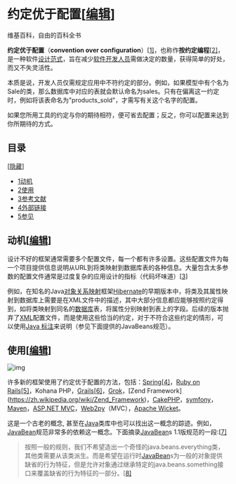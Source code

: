 # 约定优于配置[[编辑](https://zh.wikipedia.org/w/index.php?title=%E7%BA%A6%E5%AE%9A%E4%BC%98%E4%BA%8E%E9%85%8D%E7%BD%AE&action=edit&section=0&summary=/*%20%E9%A6%96%E6%AE%B5%20*/%20)]

维基百科，自由的百科全书

**约定优于配置**（**convention over configuration**）[[1\]](https://zh.wikipedia.org/wiki/%E7%BA%A6%E5%AE%9A%E4%BC%98%E4%BA%8E%E9%85%8D%E7%BD%AE#cite_note-1)，也称作**按约定编程**[[2\]](https://zh.wikipedia.org/wiki/%E7%BA%A6%E5%AE%9A%E4%BC%98%E4%BA%8E%E9%85%8D%E7%BD%AE#cite_note-2)，是一种软件[设计范式](https://zh.wikipedia.org/w/index.php?title=%E8%AE%BE%E8%AE%A1%E8%8C%83%E5%BC%8F&action=edit&redlink=1)，旨在减少[软件开发人员](https://zh.wikipedia.org/wiki/%E8%BD%AF%E4%BB%B6%E8%AE%BE%E8%AE%A1%E5%B8%88)需做决定的数量，获得简单的好处，而又不失灵活性。

本质是说，开发人员仅需规定应用中不符约定的部分。例如，如果模型中有个名为Sale的类，那么数据库中对应的表就会默认命名为sales。只有在偏离这一约定时，例如将该表命名为"products_sold"，才需写有关这个名字的配置。

如果您所用工具的约定与你的期待相符，便可省去配置；反之，你可以配置来达到你所期待的方式。

## 目录

 

 [[隐藏]()] 

- [1动机](https://zh.wikipedia.org/wiki/%E7%BA%A6%E5%AE%9A%E4%BC%98%E4%BA%8E%E9%85%8D%E7%BD%AE#%E5%8A%A8%E6%9C%BA)
- [2使用](https://zh.wikipedia.org/wiki/%E7%BA%A6%E5%AE%9A%E4%BC%98%E4%BA%8E%E9%85%8D%E7%BD%AE#%E4%BD%BF%E7%94%A8)
- [3参考文献](https://zh.wikipedia.org/wiki/%E7%BA%A6%E5%AE%9A%E4%BC%98%E4%BA%8E%E9%85%8D%E7%BD%AE#%E5%8F%82%E8%80%83%E6%96%87%E7%8C%AE)
- [4外部链接](https://zh.wikipedia.org/wiki/%E7%BA%A6%E5%AE%9A%E4%BC%98%E4%BA%8E%E9%85%8D%E7%BD%AE#%E5%A4%96%E9%83%A8%E9%93%BE%E6%8E%A5)
- [5参见](https://zh.wikipedia.org/wiki/%E7%BA%A6%E5%AE%9A%E4%BC%98%E4%BA%8E%E9%85%8D%E7%BD%AE#%E5%8F%82%E8%A7%81)

## 动机[[编辑](https://zh.wikipedia.org/w/index.php?title=%E7%BA%A6%E5%AE%9A%E4%BC%98%E4%BA%8E%E9%85%8D%E7%BD%AE&action=edit&section=1)]

设计不好的框架通常需要多个配置文件，每一个都有许多设置。这些配置文件为每一个项目提供信息说明从URL到将类映射到数据库表的各种信息。大量包含太多参数的配置文件通常是过度复杂的应用设计的指标（代码坏味道）[[3\]](https://zh.wikipedia.org/wiki/%E7%BA%A6%E5%AE%9A%E4%BC%98%E4%BA%8E%E9%85%8D%E7%BD%AE#cite_note-toomany-3)

例如，在知名的Java[对象关系映射](https://zh.wikipedia.org/wiki/%E5%AF%B9%E8%B1%A1%E5%85%B3%E7%B3%BB%E6%98%A0%E5%B0%84)框架[Hibernate](https://zh.wikipedia.org/wiki/Hibernate)的早期版本中，将类及其属性映射到数据库上需要是在XML文件中的描述，其中大部分信息都应能够按照约定得到，如将类映射到同名的[数据库](https://zh.wikipedia.org/wiki/%E6%95%B0%E6%8D%AE%E5%BA%93)表，将属性分别映射到表上的字段。后续的版本抛弃了[XML](https://zh.wikipedia.org/wiki/XML)配置文件，而是使用这些恰当的约定，对于不符合这些约定的情形，可以使用[Java 标注](https://zh.wikipedia.org/wiki/Java_%E6%A0%87%E6%B3%A8)来说明（参见下面提供的JavaBeans规范）。

## 使用[[编辑](https://zh.wikipedia.org/w/index.php?title=%E7%BA%A6%E5%AE%9A%E4%BC%98%E4%BA%8E%E9%85%8D%E7%BD%AE&action=edit&section=2)]

![img](https://upload.wikimedia.org/wikipedia/commons/thumb/c/cf/Maven_CoC.svg/200px-Maven_CoC.svg.png)

许多新的框架使用了约定优于配置的方法，包括：[Spring](https://zh.wikipedia.org/wiki/Spring_Framework)[[4\]](https://zh.wikipedia.org/wiki/%E7%BA%A6%E5%AE%9A%E4%BC%98%E4%BA%8E%E9%85%8D%E7%BD%AE#cite_note-spring-4)，[Ruby on Rails](https://zh.wikipedia.org/wiki/Ruby_on_Rails)[[5\]](https://zh.wikipedia.org/wiki/%E7%BA%A6%E5%AE%9A%E4%BC%98%E4%BA%8E%E9%85%8D%E7%BD%AE#cite_note-ruby-5)，Kohana PHP，[Grails](https://zh.wikipedia.org/w/index.php?title=Grails_(Framework)&action=edit&redlink=1)[[6\]](https://zh.wikipedia.org/wiki/%E7%BA%A6%E5%AE%9A%E4%BC%98%E4%BA%8E%E9%85%8D%E7%BD%AE#cite_note-grails-6)，[Grok](https://zh.wikipedia.org/w/index.php?title=Grok_(web_framework)&action=edit&redlink=1)，[Zend Framework](https://zh.wikipedia.org/wiki/Zend_Framework)，[CakePHP](https://zh.wikipedia.org/w/index.php?title=CakePHP&action=edit&redlink=1)，[symfony](https://zh.wikipedia.org/wiki/Symfony)，[Maven](https://zh.wikipedia.org/wiki/Apache_Maven)，[ASP.NET MVC](https://zh.wikipedia.org/wiki/ASP.NET_MVC)，[Web2py](https://zh.wikipedia.org/w/index.php?title=Web2py&action=edit&redlink=1)（MVC），[Apache Wicket](https://zh.wikipedia.org/w/index.php?title=Apache_Wicket&action=edit&redlink=1)。

这是一个古老的概念, 甚至在[Java](https://zh.wikipedia.org/wiki/Java)类库中也可以找出这一概念的踪迹。例如，[JavaBean](https://zh.wikipedia.org/wiki/JavaBean)规范非常多的依赖这一概念。下面摘录[JavaBean](https://zh.wikipedia.org/wiki/JavaBean)s 1.1版规范的一段:[[7\]](https://zh.wikipedia.org/wiki/%E7%BA%A6%E5%AE%9A%E4%BC%98%E4%BA%8E%E9%85%8D%E7%BD%AE#cite_note-7)

> 按照一般的规则，我们不希望造出一个奇怪的java.beans.everything类，其他类需要从该类派生。而是希望在运行时[JavaBean](https://zh.wikipedia.org/wiki/JavaBean)s为一般的对象提供缺省的行为特征，但是允许对象通过继承特定的java.beans.something接口来覆盖缺省的行为特征的一部分。[[8\]](https://zh.wikipedia.org/wiki/%E7%BA%A6%E5%AE%9A%E4%BC%98%E4%BA%8E%E9%85%8D%E7%BD%AE#cite_note-8)